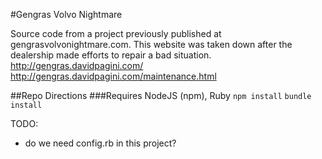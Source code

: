 #Gengras Volvo Nightmare

Source code from a project previously published at gengrasvolvonightmare.com. This website was taken down after the dealership made efforts to repair a bad situation.
http://gengras.davidpagini.com/
http://gengras.davidpagini.com/maintenance.html


##Repo Directions
###Requires
NodeJS (npm), Ruby
`npm install`
`bundle install`

TODO:
* do we need config.rb in this project?
